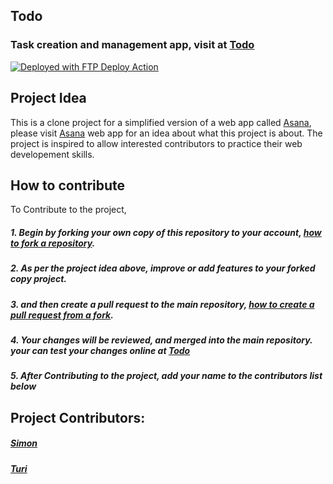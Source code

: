 ## Todo
### Task creation and management app, visit at [Todo](http://todo.saharani.com)

[<img alt="Deployed with FTP Deploy Action" src="https://img.shields.io/badge/Deployed With-FTP DEPLOY ACTION-%3CCOLOR%3E?style=for-the-badge&color=0077b6">](https://github.com/SamKirkland/FTP-Deploy-Action)

## Project Idea
This is a  clone project for a simplified version of a web app called [Asana](https://app.asana.com/), please visit  [Asana](https://app.asana.com/) web app for an idea about what this project is about. The project is inspired to allow interested contributors to practice their web developement skills.
## How to contribute
To Contribute to the project,
##### 1. Begin by forking your own copy of this repository to your account, [how to fork a repository](https://docs.github.com/en/github/getting-started-with-github/fork-a-repo).
##### 2. As per the project idea above, improve or add features to your forked copy project.
##### 3. and then create a pull request to the main repository, [how to create a pull request from a fork](https://docs.github.com/en/github/collaborating-with-issues-and-pull-requests/creating-a-pull-request-from-a-fork).
##### 4. Your changes will be reviewed, and merged into the main repository. your can test your changes online at [Todo](http://todo.saharani.com)
##### 5. After Contributing to the project, add your name to the contributors list below

## Project Contributors:
##### [Simon](https://github.com/SimonAndro)
##### [Turi](https://github.com/turinaf)